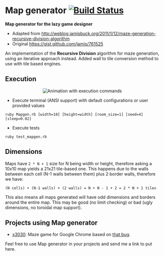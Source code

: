 # Map generator [![Build Status](https://travis-ci.org/Maumagnaguagno/Map_generator.svg)](https://travis-ci.org/Maumagnaguagno/Map_generator)
**Map generator for the lazy game designer**

- Adapted from http://weblog.jamisbuck.org/2011/1/12/maze-generation-recursive-division-algorithm
- Original https://gist.github.com/jamis/761525

An implementation of the **Recursive Division** algorithm for maze generation, using an iterative approach instead.
Added wall to tile conversion method to use with tile based engines.

## Execution
<p align="center">
<img src="https://cloud.githubusercontent.com/assets/11094484/14408449/e29d9948-fecb-11e5-823a-0573234b549e.gif" alt="Animation with execution commands"/>
</p>

- Execute terminal (ANSI support) with default configurations or user provided values
```
ruby Mapgen.rb [width=10] [height=width] [room_size=1] [seed=4] [sleep=0.02]
```
- Execute tests
```
ruby test_mapgen.rb
```

## Dimensions
Maps have ``2 * N + 1`` size for N being width or height, therefore asking a 10x10 map yields a 21x21 tile-based one.
This happens due to the walls between each cell (N-1 walls between them) plus 2 border walls, therefore we have:
```
(N cells) + (N-1 walls) + (2 walls) = N + N - 1 + 2 = 2 * N + 1 tiles
```

This also means all maps generated will have odd dimensions and borders around the entire map.
This may be good (no limit checking) or bad (ugly dimensions, no toroidal map support).

## Projects using Map generator
- [x3030](https://github.com/pravj/x3030): Maze game for Google Chrome based on [that bug](https://code.google.com/p/chromium/issues/detail?id=533361).

Feel free to use Map generator in your projects and send me a link to put here.